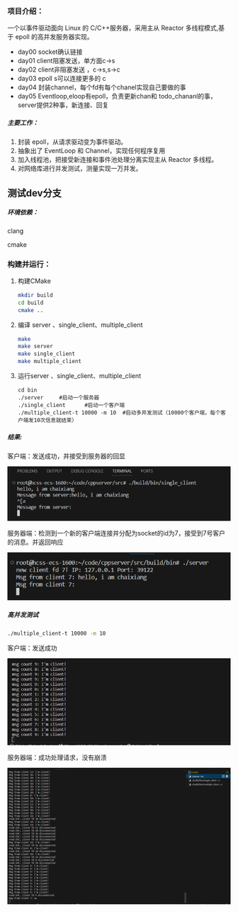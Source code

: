 

### 项目介绍：

一个以事件驱动面向 Linux 的 C/C++服务器，采用主从 Reactor 多线程模式,基于 epoll 的高并发服务器实现。

- day00 socket确认链接
- day01 client阻塞发送，单方面c->s
- day02 client非阻塞发送  ，c->s,s->c
- day03 epoll s可以连接更多的 c
- day04 封装channel，每个fd有每个chanel实现自己要做的事
- day05 Eventloop,eloop有epoll，负责更新chan和 todo_chananl的事，server提供2种事，新连接、回复 


##### 主要工作：

1. 封装 epoll，从请求驱动变为事件驱动。
2. 抽象出了 EventLoop 和 Channel，实现任何程序复用
3. 加入线程池，把接受新连接和事件池处理分离实现主从 Reactor 多线程。
4. 对网络库进行并发测试，测量实现一万并发。

## 测试dev分支

##### 环境依赖：

clang

cmake

### 构建并运行：

1. 构建CMake

   ```bash
   mkdir build
   cd build
   cmake ..
   ```
2. 编译 server 、single_client、multiple_client

   ```bash
   make
   make server
   make single_client
   make multiple_client
   ```
3. 运行server 、single_client、multiple_client

   ```
   cd bin
   ./server		#启动一个服务器
   ./single_client		#启动一个客户端
   ./multiple_client-t 10000 -m 10 	#启动多并发测试（10000个客户端，每个客户端发10次信息就结束）
   ```

##### 结果:

客户端：发送成功，并接受到服务器的回显

![1699018866634](image/README/1699018866634.png)

服务器端：检测到一个新的客户端连接并分配为socket的id为7，接受到7号客户的消息。并返回响应

![1699018948522](image/README/1699018948522.png)


##### 高并发测试

```bash
./multiple_client-t 10000 -m 10 
```

客户端：发送成功

![1699019229241](image/README/1699019229241.png)

服务器端：成功处理请求，没有崩溃

![1699019300571](image/README/1699019300571.png)

